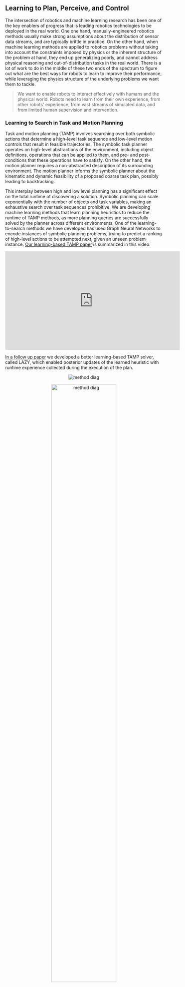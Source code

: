 ## **Learning to Plan, Perceive, and Control**

The intersection of robotics and machine learning research has been one of the key enablers of progress that is leading robotics technologies to be deployed in the real world.
One one hand, manually-engineered robotics methods usually make strong assumptions about the distribution of sensor data streams, and are typically brittle in practice.
On the other hand, when machine learning methods are applied to robotics problems without taking into account the constraints imposed by physics or the inherent
structure of the problem at hand, they end up generalizing poorly, and cannot address physical reasoning and out-of-distribution tasks in the real world. There is a lot of work to do
in the middle of these two ends of the spectrum to figure out what are the best ways for robots to learn to improve their performance, while leveraging the physics structure of the underlying
problems we want them to tackle.

>
> 
> We want to enable robots to interact effectively with humans and the physical world.
> Robots need to learn from their own experience, from other robots' experience, from vast streams of simulated data,
> and from limited human supervision and intervention. 
>
>

### **Learning to Search in Task and Motion Planning**

Task and motion planning (TAMP) involves searching over both symbolic actions that determine a high-level task sequence and low-level motion controls that result in feasible trajectories.
The symbolic task planner operates on high-level abstractions of the environment, including object definitions, operations that can be applied to them, and pre- and post-conditions that these
operations have to satisfy. On the other hand, the motion planner requires a non-abstracted description of its surrounding environment. The motion planner informs the symbolic planner about the
kinematic and dynamic feasibility of a proposed coarse task plan, possibly leading to backtracking.

This interplay between high and low level planning has a significant effect on the total runtime of discovering a solution. Symbolic planning can scale exponentially with the number of objects and
task variables, making an exhaustive search over task sequences prohibitive. We are developing machine learning methods that learn planning heuristics to reduce the runtime of TAMP methods, as more
planning queries are successfully solved by the planner across different environments. One of the learning-to-search methods we have developed has used Graph Neural Networks to encode instances of symbolic planning
problems, trying to predict a ranking of high-level actions to be attempted next, given an unseen problem instance. [Our learning-based TAMP paper](https://arxiv.org/abs/2111.13144) is summarized in this video:   

<div>
  <p align="center">

  <iframe width="560" height="315" src="https://www.youtube.com/embed/pzzpR4wh_Zk" title="YouTube video player" frameborder="0"
  	  allow="accelerometer; autoplay; clipboard-write; encrypted-media; gyroscope; picture-in-picture" allowfullscreen></iframe>
</p>
</div>

[In a follow up paper](https://arxiv.org/abs/2210.14055) we developed a better learning-based TAMP solver, called LAZY, which enabled posterior updates of the learned heuristic with runtime experience collected during the execution of the plan.

<figure>
<p align="center">
  <img style="height: auto;" src="assets/project-assets/images/lazy-policy-diagram-1.png"  alt="method diag"/>
  <figcaption align="center">
   <em> </em>  
  </figcaption>
</p>
</figure>


<figure>
<p align="center">
  <img src="assets/project-assets/images/train-vs-solve-lazy.png"  style="width:70%;" alt="method diag"/>
  <figcaption align="center">
   <em> Planning time decreases and more problems are solved, as the planning heuristic is trained on more data (solutions to previously solved problems). See <a href="https://arxiv.org/abs/2210.14055">our paper</a> for more details.</em>  
  </figcaption>
</p>
</figure>


There are many reasons we are excited about task and motion planning methods that are flexible enough to improve over time and to handle dynamic objects, one of them being that such methods could allow
for simultaneous optimization of the planning, control, and perception systems considered holistically, while respecting the structure of all individual components. Additionally, task and motion planning
methods are fundamental in a variety of applications areas, ranging from multi-robot manipulation, assembly, and construction applications, to autonomous robots operating in chemistry labs, possibly
around human chemists. See for example [our collaborative paper](https://arxiv.org/abs/2212.09672) on how we use task and constrained motion planning solvers to enable multi-step chemistry experiments:

<div>
  <p align="center">

  <iframe width="560" height="315" src="https://www.youtube.com/embed/lnXevj4Mm8A" title="YouTube video player" frameborder="0" allow="accelerometer; autoplay; clipboard-write; encrypted-media; gyroscope; picture-in-picture" allowfullscreen></iframe>
  </p>
</div>


### **Physics-based 3D Perception**

Inferring the shape, pose, kinematics, dynamics, affordances, and physical properties of objects in the scene is of fundamental importance to downstream planning and
control. We are particularly interested in inferring physics-based dynamics models of objects in 3D, based on RGB(D) observations, and we explored this idea in the context of
physics-based human motion tracking from videos in an [ICCV'21 paper](https://nv-tlabs.github.io/physics-pose-estimation-project-page/).

<figure>
<p align="center">
  <img src="assets/project-assets/images/diff_cio_1.png"  style="width:90%;" alt="method diag"/>
<figcaption align="center">
     <em> Estimated motion of human skeleton from video, remapped into a synthetic human mesh. Contact forces are inferred from video, without the need for motion capture. <a href="https://nv-tlabs.github.io/physics-pose-estimation-project-page/">Source.</a> </em>
  </figcaption>
</p>

</figure>


<div>
  <img align="left" src="assets/project-assets/images/freekick.gif" style="width:48%;" alt="method diag"/>
  <img align="right" src="assets/project-assets/images/sprint.gif"  style="width:48%;" alt="method diag"/>

  <p align="center">
     <em>Estimated motion of human skeleton from video. Contact forces are inferred from video, without the need for motion capture. <a href="https://nv-tlabs.github.io/physics-pose-estimation-project-page/">Source.</a> </em>
  </p>
</div> 


### **Differentiable Physics and Rendering Simulators**

Accurately predicting the dynamics and physical characteristics of objects from video or tactile interactions is a long-standing challenge in 3D perception.
Imagine watching a short video of a basketball bouncing off the ground and ask: ``Can we infer the mass and elasticity of the ball, predict its trajectory,
and make informed decisions, e.g., how to pass and shoot?'' These seemingly simple questions are extremely challenging to answer even for modern computer vision models. The underlying
physical attributes of objects and the system dynamics need to be inferred, even in the face of losing information during the projection from 3D to 2D in
image formation. 

<figure>
<p align="center">
<img src="assets/project-assets/images/gradsim-teaser.png"  style="width:90%;" alt="method diag"/>

<figcaption align="center">
     <em><a href="https://gradsim.github.io/">gradSim</a>, a unified differentiable rendering and multiphysics
framework that allows solving a range of control and parameter estimation tasks (rigid bodies, deformable solids, and cloth) directly from images/video. 
</em>
  </figcaption>
</p>

</figure>

<figure>
<p align="center">
<img src="assets/project-assets/images/gradsim-pipeline-v10.png"  style="width:90%;" alt="method diag"/>

<figcaption align="center">
     <em> </em>
  </figcaption>
</p>

</figure>

Given video observations of an evolving physical system (e), we randomly initialize scene object properties (a) and evolve them over time using a differentiable physics engine (b), which generates states. Our renderer (c) processes states, object vertices and global rendering parameters to produce image frames for computing our loss. We backprop through this computation graph to estimate physical attributes and controls. Existing methods rely solely on differentiable physics engines and require supervision in state-space (f), while gradSim only needs image-space supervision (g). 


<figure>
<p align="center">
<img src="assets/project-assets/images/gradsim-deformables.png"  style="width:70%;" alt="method diag"/>
<figcaption align="center">
     <em>Parameter Estimation: For deformable experiments, we optimize the material properties of a beam to match a video of a beam hanging under gravity. In the rigid experiments, we estimate contact parameters (elasticity/friction) and object density to match a video (GT). We visualize entire time sequences (t) with color-coded blends.</em>
  </figcaption>
</p>
</figure>

<figure>
<p align="center">
<img src="assets/project-assets/images/gradsim-control.png"  style="width:70%;" alt="method diag"/>
<figcaption align="center">
     <em>Visuomotor Control: gradSim provides gradients suitable for diverse, complex visuomotor control tasks. For control-fem and control-walker experiments, we train a neural network to actuate a soft body towards a target image (GT). For control-cloth, we optimize the cloth’s initial velocity to hit a target (GT) (specified as an image), under nonlinear lift/drag forces. </em>
  </figcaption>
</p>
</figure>



### **Machine Learning for Optimal Control**

Mobile manipulators consist of a mobile platform equipped with one or more robot arms and are of interest for a wide array of challenging tasks because of their extended workspace and dexterity. Typically, mobile manipulators are deployed in slow-motion collaborative robot scenarios. [In a paper published at IROS'20](https://arxiv.org/abs/2003.07489) we consider scenarios where accurate high-speed motions are required. We introduce a framework for this regime of tasks including two main components: (i) a bi-level motion optimization algorithm for real-time trajectory generation, which relies on Sequential Quadratic Programming (SQP) and Quadratic Programming (QP), respectively; and (ii) a learning-based controller optimized for precise tracking of high-speed motions via a learned inverse dynamics model. We evaluate our framework with a mobile manipulator platform through numerous high-speed ball catching experiments:



<figure>
<p align="center">
<img src="assets/slideshow/ball_catching_ke.gif"  style="width:70%;" alt="method diag"/>
<figcaption align="center">
     <em></em>
  </figcaption>
</p>
</figure>
